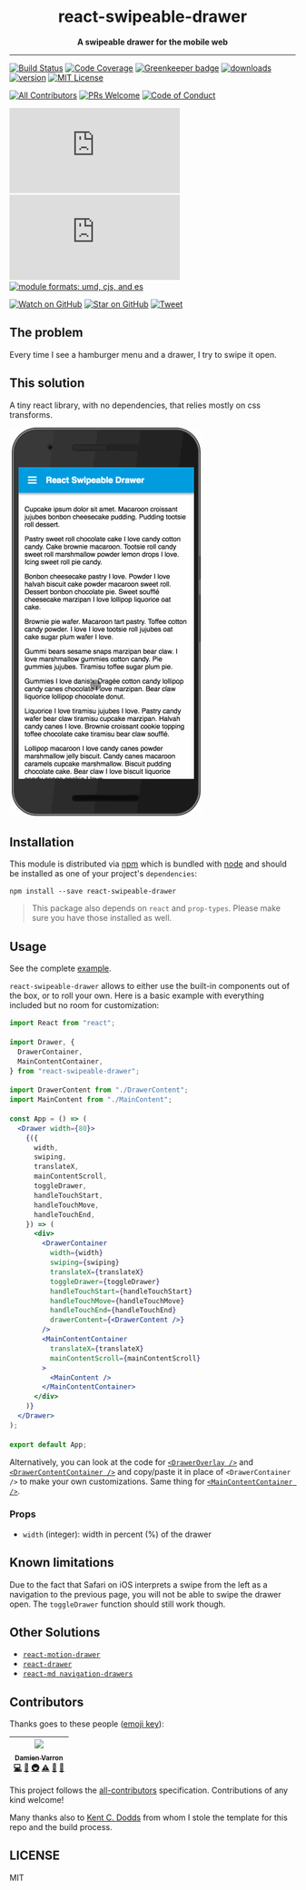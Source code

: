<div align="center">
<h1>react-swipeable-drawer</h1>
 
<strong>A swipeable drawer for the mobile web</strong>
</div>
 
<hr />
 
[![Build Status][build-badge]][build]
[![Code Coverage][coverage-badge]][coverage]
[![Greenkeeper badge][greenkeeper-badge]](https://greenkeeper.io/)
[![downloads][downloads-badge]][npmcharts]
[![version][version-badge]][package]
[![MIT License][license-badge]][LICENSE]

[![All Contributors][contributors-badge]](#contributors)
[![PRs Welcome][prs-badge]][prs]
[![Code of Conduct][coc-badge]][coc]

[![size][size-badge]][unpkg-dist]
[![gzip size][gzip-badge]][unpkg-dist]
[![module formats: umd, cjs, and es][module-formats-badge]][unpkg-dist]

[![Watch on GitHub][github-watch-badge]][github-watch]
[![Star on GitHub][github-star-badge]][github-star]
[![Tweet][twitter-badge]][twitter]
 
## The problem
 
Every time I see a hamburger menu and a drawer, I try to swipe it open.
 
## This solution
 
A tiny react library, with no dependencies, that relies mostly on css transforms.

![demo](./other/demo.gif)

 
## Installation
 
This module is distributed via [npm][npm] which is bundled with [node][node] and
should be installed as one of your project's `dependencies`:
 
```
npm install --save react-swipeable-drawer
```
 
> This package also depends on `react` and `prop-types`. Please make sure you have
> those installed as well.
 
## Usage

See the complete [example](./examples).
 
`react-swipeable-drawer` allows to either use the built-in components out of the box, or to roll your own. Here is a basic example with everything included but no room for customization:

```jsx
import React from "react";

import Drawer, {
  DrawerContainer,
  MainContentContainer,
} from "react-swipeable-drawer";

import DrawerContent from "./DrawerContent";
import MainContent from "./MainContent";

const App = () => (
  <Drawer width={80}>
    {({
      width,
      swiping,
      translateX,
      mainContentScroll,
      toggleDrawer,
      handleTouchStart,
      handleTouchMove,
      handleTouchEnd,
    }) => (
      <div>
        <DrawerContainer
          width={width}
          swiping={swiping}
          translateX={translateX}
          toggleDrawer={toggleDrawer}
          handleTouchStart={handleTouchStart}
          handleTouchMove={handleTouchMove}
          handleTouchEnd={handleTouchEnd}
          drawerContent={<DrawerContent />}
        />
        <MainContentContainer
          translateX={translateX}
          mainContentScroll={mainContentScroll}
        >
          <MainContent />
        </MainContentContainer>
      </div>
    )}
  </Drawer>
);

export default App;
```

Alternatively, you can look at the code for [`<DrawerOverlay />`](./src/DrawerOverlay.js) and [`<DrawerContentContainer />`](./src/DrawerContentContainer.js) and copy/paste it in place of `<DrawerContainer />` to make your own customizations. Same thing for [`<MainContentContainer />`](./src/MainContentContainer.js).

### Props

  - `width` (integer): width in percent (%) of the drawer

## Known limitations

Due to the fact that Safari on iOS interprets a swipe from the left as a navigation to the previous page, you will not be able to swipe the drawer open. The `toggleDrawer` function should still work though.

## Other Solutions
 
- [`react-motion-drawer`](https://github.com/stoeffel/react-motion-drawer)
- [`react-drawer`](https://github.com/atom2ueki/react-drawer)
- [`react-md navigation-drawers`](https://react-md.mlaursen.com/components/navigation-drawers)
 
## Contributors
 
Thanks goes to these people ([emoji key][emojis]):
 
<!-- ALL-CONTRIBUTORS-LIST:START - Do not remove or modify this section -->
| [<img src="https://avatars.githubusercontent.com/u/433409" width="100px;"/><br /><sub>Damien Varron</sub>](https://github.com/damusnet)<br />[💻](https://github.com/damusnet/react-swipeable-drawer/commits?author=damusnet "Code") [📖](https://github.com/damusnet/react-swipeable-drawer/commits?author=damusnet "Documentation") [🚇](#infra-damusnet "Infrastructure (Hosting, Build-Tools, etc)") [⚠️](https://github.com/damusnet/react-swipeable-drawer/commits?author=damusnet "Tests") [🤔](#ideas-damusnet "Ideas, Planning, & Feedback") [🔧](#tool-damusnet "Tools") |
| :---: |
<!-- ALL-CONTRIBUTORS-LIST:END -->
 
This project follows the [all-contributors][all-contributors] specification.
Contributions of any kind welcome!

Many thanks also to [Kent C. Dodds](http://kentcdodds.com/) from whom I stole the template for this repo and the build process.
 
## LICENSE
 
MIT
 
[npm]: https://www.npmjs.com/
[node]: https://nodejs.org
[build-badge]: https://img.shields.io/travis/damusnet/react-swipeable-drawer.svg?style=plastic
[build]: https://travis-ci.org/damusnet/react-swipeable-drawer
[coverage-badge]: https://img.shields.io/codecov/c/github/damusnet/react-swipeable-drawer.svg?style=plastic
[coverage]: https://codecov.io/github/damusnet/react-swipeable-drawer
[greenkeeper-badge]: https://badges.greenkeeper.io/damusnet/react-swipeable-drawer.svg
[version-badge]: https://img.shields.io/npm/v/react-swipeable-drawer.svg?style=plastic
[package]: https://www.npmjs.com/package/react-swipeable-drawer
[downloads-badge]: https://img.shields.io/npm/dm/react-swipeable-drawer.svg?style=plastic
[npmcharts]: http://npmcharts.com/compare/react-swipeable-drawer
[license-badge]: https://img.shields.io/npm/l/react-swipeable-drawer.svg?style=plastic
[license]: https://github.com/damusnet/react-swipeable-drawer/blob/master/LICENSE
[contributors-badge]: https://img.shields.io/badge/all_contributors-1-orange.svg?style=plastic
[prs-badge]: https://img.shields.io/badge/PRs-welcome-brightgreen.svg?style=plastic
[prs]: http://makeapullrequest.com
[donate-badge]: https://img.shields.io/badge/$-support-green.svg?style=plastic
[coc-badge]: https://img.shields.io/badge/code%20of-conduct-ff69b4.svg?style=plastic
[coc]: https://github.com/damusnet/react-swipeable-drawer/blob/master/other/CODE_OF_CONDUCT.md
[github-watch-badge]: https://img.shields.io/github/watchers/damusnet/react-swipeable-drawer.svg?style=social
[github-watch]: https://github.com/damusnet/react-swipeable-drawer/watchers
[github-star-badge]: https://img.shields.io/github/stars/damusnet/react-swipeable-drawer.svg?style=social
[github-star]: https://github.com/damusnet/react-swipeable-drawer/stargazers
[twitter]: https://twitter.com/intent/tweet?text=Check%20out%20react-swipeable-drawer!%20https://github.com/damusnet/react-swipeable-drawer%20%F0%9F%91%8D
[twitter-badge]: https://img.shields.io/twitter/url/https/github.com/damusnet/react-swipeable-drawer.svg?style=social
[emojis]: https://github.com/kentcdodds/all-contributors#emoji-key
[all-contributors]: https://github.com/kentcdodds/all-contributors
[gzip-badge]: http://img.badgesize.io/https://unpkg.com/react-swipeable-drawer/dist/react-swipeable-drawer.umd.min.js?compression=gzip&label=gzip%20size&style=plastic
[size-badge]: http://img.badgesize.io/https://unpkg.com/react-swipeable-drawer/dist/react-swipeable-drawer.umd.min.js?label=size&style=plastic
[unpkg-dist]: https://unpkg.com/react-swipeable-drawer/dist/
[module-formats-badge]: https://img.shields.io/badge/module%20formats-umd%2C%20cjs%2C%20es-green.svg?style=plastic

